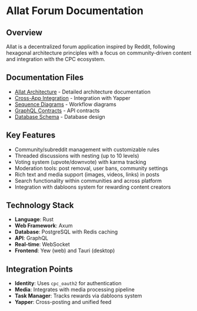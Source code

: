 # Allat Forum Documentation

## Overview
Allat is a decentralized forum application inspired by Reddit, following hexagonal architecture principles with a focus on community-driven content and integration with the CPC ecosystem.

## Documentation Files
- [Allat Architecture](./allat_architecture.md) - Detailed architecture documentation
- [Cross-App Integration](../../social_integration/docs/cross_app_integration.md) - Integration with Yapper
- [Sequence Diagrams](../../social_integration/docs/sequence_diagrams.md) - Workflow diagrams
- [GraphQL Contracts](../../social_integration/docs/graphql_contracts.md) - API contracts
- [Database Schema](../../social_integration/docs/database_schema.md) - Database design

## Key Features
- Community/subreddit management with customizable rules
- Threaded discussions with nesting (up to 10 levels)
- Voting system (upvote/downvote) with karma tracking
- Moderation tools: post removal, user bans, community settings
- Rich text and media support (images, videos, links) in posts
- Search functionality within communities and across platform
- Integration with dabloons system for rewarding content creators

## Technology Stack
- **Language**: Rust
- **Web Framework**: Axum
- **Database**: PostgreSQL with Redis caching
- **API**: GraphQL
- **Real-time**: WebSocket
- **Frontend**: Yew (web) and Tauri (desktop)

## Integration Points
- **Identity**: Uses `cpc_oauth2` for authentication
- **Media**: Integrates with media processing pipeline
- **Task Manager**: Tracks rewards via dabloons system
- **Yapper**: Cross-posting and unified feed
